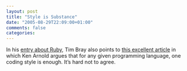```yaml
---
layout: post
title: "Style is Substance"
date: "2005-08-29T22:09:00+01:00"
comments: false
categories: 
---
```


<p>In his <a href="http://www.tbray.org/ongoing/When/200x/2005/08/27/Ruby">entry about Ruby</a>, Tim Bray also points to <a href="http://www.artima.com/weblogs/viewpost.jsp?thread=74230">this excellent article</a> in which Ken Arnold argues that for any given programming language, one coding style is enough. It&#8217;s hard not to agree.</p>


